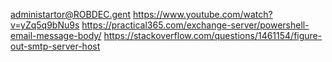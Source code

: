 administartor@ROBDEC.gent
https://www.youtube.com/watch?v=yZq5q9bNu9s
https://practical365.com/exchange-server/powershell-email-message-body/
https://stackoverflow.com/questions/1461154/figure-out-smtp-server-host
